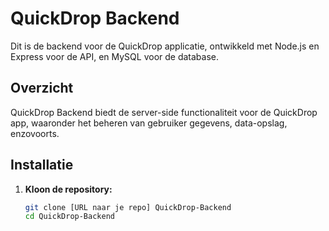 # QuickDrop Backend

Dit is de backend voor de QuickDrop applicatie, ontwikkeld met Node.js en Express voor de API, en MySQL voor de database.

## Overzicht

QuickDrop Backend biedt de server-side functionaliteit voor de QuickDrop app, waaronder het beheren van gebruiker gegevens, data-opslag, enzovoorts.

## Installatie

1. **Kloon de repository:**

   ```bash
   git clone [URL naar je repo] QuickDrop-Backend
   cd QuickDrop-Backend